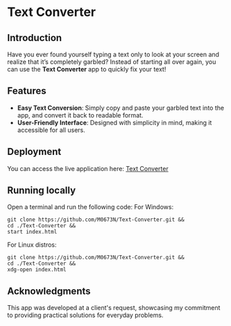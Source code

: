 # Text Converter

## Introduction

Have you ever found yourself typing a text only to look at your screen and realize that it’s completely garbled?
Instead of starting all over again, you can use the **Text Converter** app to quickly fix your text!

## Features

- **Easy Text Conversion**: Simply copy and paste your garbled text into the app, and convert it back to readable format.
- **User-Friendly Interface**: Designed with simplicity in mind, making it accessible for all users.

## Deployment

You can access the live application here: [Text Converter](https://m0673n-text-converter.onrender.com/)

## Running locally

Open a terminal and run the following code:
For Windows:
```
git clone https://github.com/M0673N/Text-Converter.git &&
cd ./Text-Converter &&
start index.html
```
For Linux distros:
```
git clone https://github.com/M0673N/Text-Converter.git &&
cd ./Text-Converter &&
xdg-open index.html
```

## Acknowledgments

This app was developed at a client's request, showcasing my commitment to providing practical solutions for everyday problems.